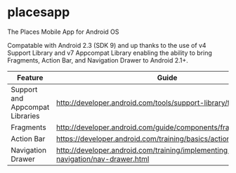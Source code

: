placesapp
=========

The Places Mobile App for Android OS

Compatable with Android 2.3 (SDK 9) and up thanks to the use of v4 Support Library and v7 Appcompat Library enabling the ability to bring Fragments, Action Bar, and Navigation Drawer to Android 2.1+.


Feature | Guide
--------|--------
Support and Appcompat Libraries | http://developer.android.com/tools/support-library/features.html
Fragments | http://developer.android.com/guide/components/fragments.html
Action Bar | https://developer.android.com/training/basics/actionbar/index.html
Navigation Drawer| http://developer.android.com/training/implementing-navigation/nav-drawer.html
